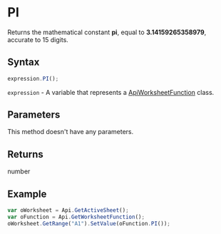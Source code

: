 # PI

Returns the mathematical constant **pi**, equal to **3.14159265358979**, accurate to 15 digits.

## Syntax

```javascript
expression.PI();
```

`expression` - A variable that represents a [ApiWorksheetFunction](../ApiWorksheetFunction.md) class.

## Parameters

This method doesn't have any parameters.

## Returns

number

## Example



```javascript editor-xlsx
var oWorksheet = Api.GetActiveSheet();
var oFunction = Api.GetWorksheetFunction();
oWorksheet.GetRange("A1").SetValue(oFunction.PI());
```
